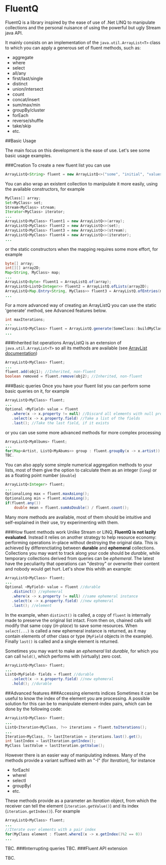 # FluentQ

FluentQ is a library inspired by the ease of use of .Net LINQ to manipulate collections and the personal nuisance of using the powerful but ugly Stream java API. 

It mainly consists on an implementation of the `java.util.ArrayList<T>` class to which you can apply a generous set of fluent methods, such as:

 - aggregate
 - where
 - select
 - all/any
 - first/last/single
 - distinct
 - union/intersect
 - count
 - concat/insert
 - sum/max/min
 - groupBy/cluster
 - forEach
 - reverse/shuffle
 - take/skip
 - etc.

##Basic Usage

The main focus on this development is the ease of use. Let's see some basic usage examples.

###Creation
To create a new fluent list you can use
```java
ArrayListQ<String> fluent = new ArrayListQ<>("some", "initial", "values");
```

You can also wrap an existent collection to manipulate it more easily, using the available constructors, for example
```java
MyClass[] array;
Set<MyClass> set;
Stream<MyClass> stream;
Iterator<MyClass> iterator;
...
ArrayListQ<MyClass> fluent1 = new ArrayListQ<>(array);
ArrayListQ<MyClass> fluent2 = new ArrayListQ<>(set);
ArrayListQ<MyClass> fluent3 = new ArrayListQ<>(stream);
ArrayListQ<MyClass> fluent4 = new ArrayListQ<>(iterator);
...
```
or the static constructors when the mapping requires some more effort, for example
```java
byte[] array;
int[][] array2D;
Map<String, MyClass> map;
...
ArrayListQ<Byte> fluent1 = ArrayListQ.of(array);
ArrayListQ<ListQ<Integer>> fluent2 = ArrayListQ.ofLists(array2D);
ArrayListQ<Map.Entry<String, MyClass>> fluent3 = ArrayListQ.ofEntries(map);
...
```

For a more advanced way of creating an ArrayListQ you can use the static 'generate' method, see Advanced features below.
```java
int maxIterations;
...
ArrayListQ<MyClass> fluent = ArrayListQ.generate(SomeClass::buildMyClassInstance);
...
```
###Inherited list operations
ArrayListQ is an extension of `java.util.ArrayList<T>` so all its methods are available (see [ArrayList documentation](http://docs.oracle.com/javase/8/docs/api/java/util/ArrayList.html))
```java
ArrayListQ<MyClass> fluent;
...
fluent.add(obj1); //Inherited, non-fluent
boolean removed = fluent.remove(obj2); //Inherited, non-fluent
```

###Basic queries
Once you have your fluent list you can perform some basic queries on it, for example
```java
ArrayListQ<MyClass> fluent;
...
Optional <MyField> value = fluent
   .where(x -> x.property != null) //Discard all elements with null property
   .select(x -> x.property.field) //Take a list of the fields
   .last(); //Take the last field, if it exists
```
or you can use some more advanced methods for more complex processing

```java
ArrayListQ<MyAlbums> fluent;
...
for(Map<Artist, ListQ<MyAbums>> group : fluent.groupBy(x -> x.artist))
TBC.
```

You can also apply some simple numerical aggregation methods to your lists, most of them give the option to calculate them as an integer (`long`) or as a floating point number (`double`)
```java
ArrayListQ<Integer> fluent;
...
OptionalLong max = fluent.maxAsLong();
OptionalLong min = fluent.minAsLong();
if(fluent.any())
	double mean = fluent.sumAsDouble() / fluent.count();
```

Many more methods are available, most of them should be intuitive and self-explained in their use, try experimenting with them.

###How fluent methods work
Unlike Stream or LINQ, **FluentQ is not lazily evaluated**. Instead it relies on another strategy to help resource economy: performing operations in-place without destroying the original data. This is achieved by differenctiating between **durable** and **ephemeral** collections. Collections you may want to track along your code should be *durable*, while temporary collections derived from queries can be *ephemeral*. The latest have the peculiarity that operations can "destroy" or overwrite their content and nobody would get hurt.
Let's show this whith an example:
```java
ArrayListQ<MyClass> fluent;
...
Optional <MyField> value = fluent //durable
   .distinct() //ephemeral
   .where(x -> x.property != null) //same ephemeral instance
   .select(x -> x.property.field) //new ephemeral
   .last(); //element
```
In the example, when `distinct()` is called, a copy of `fluent` is internally made to preserve the original list intact. From then on, chained calls will modify that same copy (*in-place*) to save some resources. When `select(...)` is called a new ephemeral instance is returned, as it may contain elements of other class or type (`MyField` objects in the example). Finally `last()` is called and a single element is returned.

Sometimes you may want to make an *ephemeral* list *durable*, for which you can call `hold()`, which performs with (virtually) zero cost.
```java
ArrayListQ<MyClass> fluent;
...
ListQ<MyField> fields = fluent //durable
   .select(x -> x.property.field) //new ephemeral
   .hold(); //durable
```

##Advanced features
###Accessing elements indices
Sometimes it can be useful to know the index of the element you are processing. A possible solution for this can be to manipulate element-index pairs, which can be done by the following code:
```java
ArrayListQ<MyClass> fluent;
...
ListQ<Iteration<MyClass, ?>> iterations = fluent.toIterations();
...
Iteration<MyClass, ?> lastIteration = iterations.last().get();
int lastIndex = lastIteration.getIndex();
MyClass lastValue = lastIteration.getValue();
```
However there is an easier way of manipulating indexes. Many of the methods provide a variant suffixed with an "-I" (for *Iteration*), for instance

 - forEachI
 - whereI
 - selectI
 - groupByI
 - etc.

These methods provide as a parameter an *Iteration* object, from which the receiver can tell the element (`iteration.getValue()`) and its index (`iteration.getIndex()`). For example
```java
ArrayListQ<MyClass> fluent;
...
//Iterate over elements with a pair index
for(MyClass element : fluent.whereI(x -> x.getIndex()%2 == 0))
...
```
TBC.
###Interrupting queries
TBC.
###Fluent API extension

TBC.

